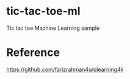 # tic-tac-toe-ml
Tic tac toe Machine Learning sample
# Reference
https://github.com/farizrahman4u/qlearning4k
